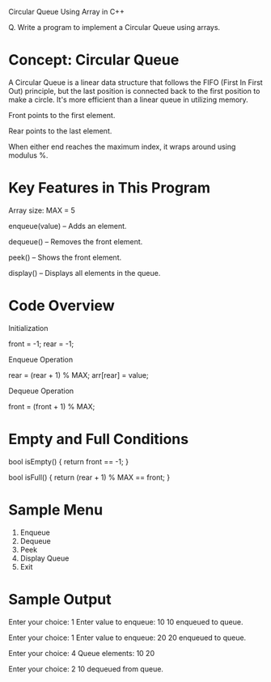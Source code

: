 Circular Queue Using Array in C++

Q. Write a program to implement a Circular Queue using arrays.

Concept: Circular Queue
=======================
A Circular Queue is a linear data structure that follows the FIFO (First In First Out) principle, but the last position is connected back to the first position to make a circle. It's more efficient than a linear queue in utilizing memory.

Front points to the first element.

Rear points to the last element.

When either end reaches the maximum index, it wraps around using modulus %.



Key Features in This Program
============================
Array size: MAX = 5

enqueue(value) – Adds an element.

dequeue() – Removes the front element.

peek() – Shows the front element.

display() – Displays all elements in the queue.



Code Overview
=============
Initialization

front = -1;
rear = -1;

Enqueue Operation

rear = (rear + 1) % MAX;
arr[rear] = value;

Dequeue Operation

front = (front + 1) % MAX;


Empty and Full Conditions
=========================
bool isEmpty() {
    return front == -1;
}

bool isFull() {
    return (rear + 1) % MAX == front;
}



Sample Menu
===========
1. Enqueue
2. Dequeue
3. Peek
4. Display Queue
5. Exit



Sample Output
=============
Enter your choice: 1
Enter value to enqueue: 10
10 enqueued to queue.

Enter your choice: 1
Enter value to enqueue: 20
20 enqueued to queue.

Enter your choice: 4
Queue elements: 10 20

Enter your choice: 2
10 dequeued from queue.
